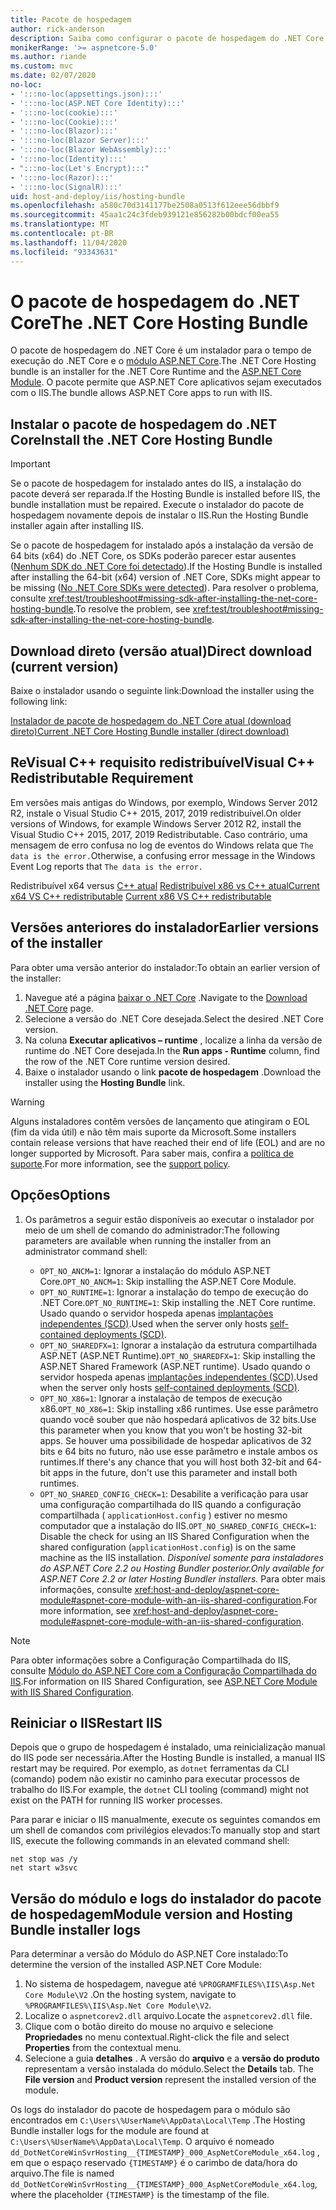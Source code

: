 ```yaml
---
title: Pacote de hospedagem
author: rick-anderson
description: Saiba como configurar o pacote de hospedagem do .NET Core.
monikerRange: '>= aspnetcore-5.0'
ms.author: riande
ms.custom: mvc
ms.date: 02/07/2020
no-loc:
- ':::no-loc(appsettings.json):::'
- ':::no-loc(ASP.NET Core Identity):::'
- ':::no-loc(cookie):::'
- ':::no-loc(Cookie):::'
- ':::no-loc(Blazor):::'
- ':::no-loc(Blazor Server):::'
- ':::no-loc(Blazor WebAssembly):::'
- ':::no-loc(Identity):::'
- ":::no-loc(Let's Encrypt):::"
- ':::no-loc(Razor):::'
- ':::no-loc(SignalR):::'
uid: host-and-deploy/iis/hosting-bundle
ms.openlocfilehash: a580c70d3141177be2508a0513f612eee56dbbf9
ms.sourcegitcommit: 45aa1c24c3fdeb939121e856282b00bdcf00ea55
ms.translationtype: MT
ms.contentlocale: pt-BR
ms.lasthandoff: 11/04/2020
ms.locfileid: "93343631"
---
```

# <a name="the-net-core-hosting-bundle"></a><span data-ttu-id="e9077-103">O pacote de hospedagem do .NET Core</span><span class="sxs-lookup"><span data-stu-id="e9077-103">The .NET Core Hosting Bundle</span></span>

<span data-ttu-id="e9077-104">O pacote de hospedagem do .NET Core é um instalador para o tempo de execução do .NET Core e o [módulo ASP.NET Core](xref:host-and-deploy/aspnet-core-module).</span><span class="sxs-lookup"><span data-stu-id="e9077-104">The .NET Core Hosting bundle is an installer for the .NET Core Runtime and the [ASP.NET Core Module](xref:host-and-deploy/aspnet-core-module).</span></span> <span data-ttu-id="e9077-105">O pacote permite que ASP.NET Core aplicativos sejam executados com o IIS.</span><span class="sxs-lookup"><span data-stu-id="e9077-105">The bundle allows ASP.NET Core apps to run with IIS.</span></span>

## <a name="install-the-net-core-hosting-bundle"></a><span data-ttu-id="e9077-106">Instalar o pacote de hospedagem do .NET Core</span><span class="sxs-lookup"><span data-stu-id="e9077-106">Install the .NET Core Hosting Bundle</span></span>

> [!IMPORTANT]
> <span data-ttu-id="e9077-107">Se o pacote de hospedagem for instalado antes do IIS, a instalação do pacote deverá ser reparada.</span><span class="sxs-lookup"><span data-stu-id="e9077-107">If the Hosting Bundle is installed before IIS, the bundle installation must be repaired.</span></span> <span data-ttu-id="e9077-108">Execute o instalador do pacote de hospedagem novamente depois de instalar o IIS.</span><span class="sxs-lookup"><span data-stu-id="e9077-108">Run the Hosting Bundle installer again after installing IIS.</span></span>
>
> <span data-ttu-id="e9077-109">Se o pacote de hospedagem for instalado após a instalação da versão de 64 bits (x64) do .NET Core, os SDKs poderão parecer estar ausentes ([Nenhum SDK do .NET Core foi detectado](xref:test/troubleshoot#no-net-core-sdks-were-detected)).</span><span class="sxs-lookup"><span data-stu-id="e9077-109">If the Hosting Bundle is installed after installing the 64-bit (x64) version of .NET Core, SDKs might appear to be missing ([No .NET Core SDKs were detected](xref:test/troubleshoot#no-net-core-sdks-were-detected)).</span></span> <span data-ttu-id="e9077-110">Para resolver o problema, consulte <xref:test/troubleshoot#missing-sdk-after-installing-the-net-core-hosting-bundle>.</span><span class="sxs-lookup"><span data-stu-id="e9077-110">To resolve the problem, see <xref:test/troubleshoot#missing-sdk-after-installing-the-net-core-hosting-bundle>.</span></span>

## <a name="direct-download-current-version"></a><span data-ttu-id="e9077-111">Download direto (versão atual)</span><span class="sxs-lookup"><span data-stu-id="e9077-111">Direct download (current version)</span></span>

<span data-ttu-id="e9077-112">Baixe o instalador usando o seguinte link:</span><span class="sxs-lookup"><span data-stu-id="e9077-112">Download the installer using the following link:</span></span>

[<span data-ttu-id="e9077-113">Instalador de pacote de hospedagem do .NET Core atual (download direto)</span><span class="sxs-lookup"><span data-stu-id="e9077-113">Current .NET Core Hosting Bundle installer (direct download)</span></span>](https://dotnet.microsoft.com/permalink/dotnetcore-current-windows-runtime-bundle-installer)

## <a name="visual-c-redistributable-requirement"></a><span data-ttu-id="e9077-114">ReVisual C++ requisito redistribuível</span><span class="sxs-lookup"><span data-stu-id="e9077-114">Visual C++ Redistributable Requirement</span></span>

<span data-ttu-id="e9077-115">Em versões mais antigas do Windows, por exemplo, Windows Server 2012 R2, instale o Visual Studio C++ 2015, 2017, 2019 redistribuível.</span><span class="sxs-lookup"><span data-stu-id="e9077-115">On older versions of Windows, for example Windows Server 2012 R2, install the Visual Studio C++ 2015, 2017, 2019 Redistributable.</span></span> <span data-ttu-id="e9077-116">Caso contrário, uma mensagem de erro confusa no log de eventos do Windows relata que `The data is the error.`</span><span class="sxs-lookup"><span data-stu-id="e9077-116">Otherwise, a confusing error message in the Windows Event Log reports that `The data is the error.`</span></span>

<span data-ttu-id="e9077-117">Redistribuível x64 versus [C++ atual](https://aka.ms/vs/16/release/vc_redist.x64.exe) 
 [Redistribuível x86 vs C++ atual](https://aka.ms/vs/16/release/vc_redist.x86.exe)</span><span class="sxs-lookup"><span data-stu-id="e9077-117">[Current x64 VS C++ redistributable](https://aka.ms/vs/16/release/vc_redist.x64.exe)
[Current x86 VS C++ redistributable](https://aka.ms/vs/16/release/vc_redist.x86.exe)</span></span>

## <a name="earlier-versions-of-the-installer"></a><span data-ttu-id="e9077-118">Versões anteriores do instalador</span><span class="sxs-lookup"><span data-stu-id="e9077-118">Earlier versions of the installer</span></span>

<span data-ttu-id="e9077-119">Para obter uma versão anterior do instalador:</span><span class="sxs-lookup"><span data-stu-id="e9077-119">To obtain an earlier version of the installer:</span></span>

1. <span data-ttu-id="e9077-120">Navegue até a página [baixar o .NET Core](https://dotnet.microsoft.com/download/dotnet-core) .</span><span class="sxs-lookup"><span data-stu-id="e9077-120">Navigate to the [Download .NET Core](https://dotnet.microsoft.com/download/dotnet-core) page.</span></span>
1. <span data-ttu-id="e9077-121">Selecione a versão do .NET Core desejada.</span><span class="sxs-lookup"><span data-stu-id="e9077-121">Select the desired .NET Core version.</span></span>
1. <span data-ttu-id="e9077-122">Na coluna **Executar aplicativos – runtime** , localize a linha da versão de runtime do .NET Core desejada.</span><span class="sxs-lookup"><span data-stu-id="e9077-122">In the **Run apps - Runtime** column, find the row of the .NET Core runtime version desired.</span></span>
1. <span data-ttu-id="e9077-123">Baixe o instalador usando o link **pacote de hospedagem** .</span><span class="sxs-lookup"><span data-stu-id="e9077-123">Download the installer using the **Hosting Bundle** link.</span></span>

> [!WARNING]
> <span data-ttu-id="e9077-124">Alguns instaladores contêm versões de lançamento que atingiram o EOL (fim da vida útil) e não têm mais suporte da Microsoft.</span><span class="sxs-lookup"><span data-stu-id="e9077-124">Some installers contain release versions that have reached their end of life (EOL) and are no longer supported by Microsoft.</span></span> <span data-ttu-id="e9077-125">Para saber mais, confira a [política de suporte](https://dotnet.microsoft.com/platform/support/policy/dotnet-core).</span><span class="sxs-lookup"><span data-stu-id="e9077-125">For more information, see the [support policy](https://dotnet.microsoft.com/platform/support/policy/dotnet-core).</span></span>

## <a name="options"></a><span data-ttu-id="e9077-126">Opções</span><span class="sxs-lookup"><span data-stu-id="e9077-126">Options</span></span>

1. <span data-ttu-id="e9077-127">Os parâmetros a seguir estão disponíveis ao executar o instalador por meio de um shell de comando do administrador:</span><span class="sxs-lookup"><span data-stu-id="e9077-127">The following parameters are available when running the installer from an administrator command shell:</span></span>

   * <span data-ttu-id="e9077-128">`OPT_NO_ANCM=1`: Ignorar a instalação do módulo ASP.NET Core.</span><span class="sxs-lookup"><span data-stu-id="e9077-128">`OPT_NO_ANCM=1`: Skip installing the ASP.NET Core Module.</span></span>
   * <span data-ttu-id="e9077-129">`OPT_NO_RUNTIME=1`: Ignorar a instalação do tempo de execução do .NET Core.</span><span class="sxs-lookup"><span data-stu-id="e9077-129">`OPT_NO_RUNTIME=1`: Skip installing the .NET Core runtime.</span></span> <span data-ttu-id="e9077-130">Usado quando o servidor hospeda apenas [implantações independentes (SCD)](/dotnet/core/deploying/#self-contained-deployments-scd).</span><span class="sxs-lookup"><span data-stu-id="e9077-130">Used when the server only hosts [self-contained deployments (SCD)](/dotnet/core/deploying/#self-contained-deployments-scd).</span></span>
   * <span data-ttu-id="e9077-131">`OPT_NO_SHAREDFX=1`: Ignorar a instalação da estrutura compartilhada ASP.NET (ASP.NET Runtime).</span><span class="sxs-lookup"><span data-stu-id="e9077-131">`OPT_NO_SHAREDFX=1`: Skip installing the ASP.NET Shared Framework (ASP.NET runtime).</span></span> <span data-ttu-id="e9077-132">Usado quando o servidor hospeda apenas [implantações independentes (SCD)](/dotnet/core/deploying/#self-contained-deployments-scd).</span><span class="sxs-lookup"><span data-stu-id="e9077-132">Used when the server only hosts [self-contained deployments (SCD)](/dotnet/core/deploying/#self-contained-deployments-scd).</span></span>
   * <span data-ttu-id="e9077-133">`OPT_NO_X86=1`: Ignorar a instalação de tempos de execução x86.</span><span class="sxs-lookup"><span data-stu-id="e9077-133">`OPT_NO_X86=1`: Skip installing x86 runtimes.</span></span> <span data-ttu-id="e9077-134">Use esse parâmetro quando você souber que não hospedará aplicativos de 32 bits.</span><span class="sxs-lookup"><span data-stu-id="e9077-134">Use this parameter when you know that you won't be hosting 32-bit apps.</span></span> <span data-ttu-id="e9077-135">Se houver uma possibilidade de hospedar aplicativos de 32 bits e 64 bits no futuro, não use esse parâmetro e instale ambos os runtimes.</span><span class="sxs-lookup"><span data-stu-id="e9077-135">If there's any chance that you will host both 32-bit and 64-bit apps in the future, don't use this parameter and install both runtimes.</span></span>
   * <span data-ttu-id="e9077-136">`OPT_NO_SHARED_CONFIG_CHECK=1`: Desabilite a verificação para usar uma configuração compartilhada do IIS quando a configuração compartilhada ( `applicationHost.config` ) estiver no mesmo computador que a instalação do IIS.</span><span class="sxs-lookup"><span data-stu-id="e9077-136">`OPT_NO_SHARED_CONFIG_CHECK=1`: Disable the check for using an IIS Shared Configuration when the shared configuration (`applicationHost.config`) is on the same machine as the IIS installation.</span></span> <span data-ttu-id="e9077-137">*Disponível somente para instaladores do ASP.NET Core 2.2 ou Hosting Bundler posterior.*</span><span class="sxs-lookup"><span data-stu-id="e9077-137">*Only available for ASP.NET Core 2.2 or later Hosting Bundler installers.*</span></span> <span data-ttu-id="e9077-138">Para obter mais informações, consulte <xref:host-and-deploy/aspnet-core-module#aspnet-core-module-with-an-iis-shared-configuration>.</span><span class="sxs-lookup"><span data-stu-id="e9077-138">For more information, see <xref:host-and-deploy/aspnet-core-module#aspnet-core-module-with-an-iis-shared-configuration>.</span></span>

> [!NOTE]
> <span data-ttu-id="e9077-139">Para obter informações sobre a Configuração Compartilhada do IIS, consulte [Módulo do ASP.NET Core com a Configuração Compartilhada do IIS](xref:host-and-deploy/aspnet-core-module#aspnet-core-module-with-an-iis-shared-configuration).</span><span class="sxs-lookup"><span data-stu-id="e9077-139">For information on IIS Shared Configuration, see [ASP.NET Core Module with IIS Shared Configuration](xref:host-and-deploy/aspnet-core-module#aspnet-core-module-with-an-iis-shared-configuration).</span></span>

## <a name="restart-iis"></a><span data-ttu-id="e9077-140">Reiniciar o IIS</span><span class="sxs-lookup"><span data-stu-id="e9077-140">Restart IIS</span></span>

<span data-ttu-id="e9077-141">Depois que o grupo de hospedagem é instalado, uma reinicialização manual do IIS pode ser necessária.</span><span class="sxs-lookup"><span data-stu-id="e9077-141">After the Hosting Bundle is installed, a manual IIS restart may be required.</span></span> <span data-ttu-id="e9077-142">Por exemplo, as `dotnet` ferramentas da CLI (comando) podem não existir no caminho para executar processos de trabalho do IIS.</span><span class="sxs-lookup"><span data-stu-id="e9077-142">For example, the `dotnet` CLI tooling (command) might not exist on the PATH for running IIS worker processes.</span></span>

<span data-ttu-id="e9077-143">Para parar e iniciar o IIS manualmente, execute os seguintes comandos em um shell de comandos com privilégios elevados:</span><span class="sxs-lookup"><span data-stu-id="e9077-143">To manually stop and start IIS, execute the following commands in an elevated command shell:</span></span>

```console
net stop was /y
net start w3svc
```

## <a name="module-version-and-hosting-bundle-installer-logs"></a><span data-ttu-id="e9077-144">Versão do módulo e logs do instalador do pacote de hospedagem</span><span class="sxs-lookup"><span data-stu-id="e9077-144">Module version and Hosting Bundle installer logs</span></span>

<span data-ttu-id="e9077-145">Para determinar a versão do Módulo do ASP.NET Core instalado:</span><span class="sxs-lookup"><span data-stu-id="e9077-145">To determine the version of the installed ASP.NET Core Module:</span></span>

1. <span data-ttu-id="e9077-146">No sistema de hospedagem, navegue até `%PROGRAMFILES%\IIS\Asp.Net Core Module\V2` .</span><span class="sxs-lookup"><span data-stu-id="e9077-146">On the hosting system, navigate to `%PROGRAMFILES%\IIS\Asp.Net Core Module\V2`.</span></span>
1. <span data-ttu-id="e9077-147">Localize o `aspnetcorev2.dll` arquivo.</span><span class="sxs-lookup"><span data-stu-id="e9077-147">Locate the `aspnetcorev2.dll` file.</span></span>
1. <span data-ttu-id="e9077-148">Clique com o botão direito do mouse no arquivo e selecione **Propriedades** no menu contextual.</span><span class="sxs-lookup"><span data-stu-id="e9077-148">Right-click the file and select **Properties** from the contextual menu.</span></span>
1. <span data-ttu-id="e9077-149">Selecione a guia **detalhes** . A versão do **arquivo** e a **versão do produto** representam a versão instalada do módulo.</span><span class="sxs-lookup"><span data-stu-id="e9077-149">Select the **Details** tab. The **File version** and **Product version** represent the installed version of the module.</span></span>

<span data-ttu-id="e9077-150">Os logs do instalador do pacote de hospedagem para o módulo são encontrados em `C:\Users\%UserName%\AppData\Local\Temp` .</span><span class="sxs-lookup"><span data-stu-id="e9077-150">The Hosting Bundle installer logs for the module are found at `C:\Users\%UserName%\AppData\Local\Temp`.</span></span> <span data-ttu-id="e9077-151">O arquivo é nomeado `dd_DotNetCoreWinSvrHosting__{TIMESTAMP}_000_AspNetCoreModule_x64.log` , em que o espaço reservado `{TIMESTAMP}` é o carimbo de data/hora do arquivo.</span><span class="sxs-lookup"><span data-stu-id="e9077-151">The file is named `dd_DotNetCoreWinSvrHosting__{TIMESTAMP}_000_AspNetCoreModule_x64.log`, where the placeholder `{TIMESTAMP}` is the timestamp of the file.</span></span>
